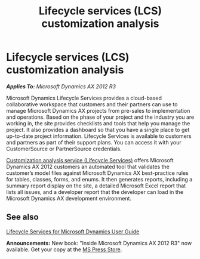 ﻿---
title: Lifecycle services (LCS) customization analysis
TOCTitle: LCS customization analysis
ms:assetid: 274f7d7b-1d1b-4249-aa4c-c70fdf68a77e
ms:mtpsurl: https://msdn.microsoft.com/en-us/library/Dn458949(v=AX.60)
ms:contentKeyID: 59326702
ms.date: 05/18/2015
mtps_version: v=AX.60
---

# Lifecycle services (LCS) customization analysis 


_**Applies To:** Microsoft Dynamics AX 2012 R3_

Microsoft Dynamics Lifecycle Services provides a cloud-based collaborative workspace that customers and their partners can use to manage Microsoft Dynamics AX projects from pre-sales to implementation and operations. Based on the phase of your project and the industry you are working in, the site provides checklists and tools that help you manage the project. It also provides a dashboard so that you have a single place to get up-to-date project information. Lifecycle Services is available to customers and partners as part of their support plans. You can access it with your CustomerSource or PartnerSource credentials.

[Customization analysis service (Lifecycle Services)](http://go.microsoft.com/fwlink/?linkid=327913) offers Microsoft Dynamics AX 2012 customers an automated tool that validates the customer’s model files against Microsoft Dynamics AX best-practice rules for tables, classes, forms, and enums. It then generates reports, including a summary report display on the site, a detailed Microsoft Excel report that lists all issues, and a developer report that the developer can load in the Microsoft Dynamics AX development environment.

## See also

[Lifecycle Services for Microsoft Dynamics User Guide](http://go.microsoft.com/fwlink/?linkid=327912)

  
**Announcements:** New book: "Inside Microsoft Dynamics AX 2012 R3" now available. Get your copy at the [MS Press Store](https://www.microsoftpressstore.com/store/inside-microsoft-dynamics-ax-2012-r3-9780735685109).

